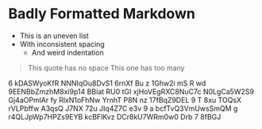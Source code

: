 #  Badly  Formatted  Markdown    

*  This is an uneven list
* With inconsistent spacing
   *    And weird indentation

>This quote has no space
>   This one has too many

6 kDASWyoKfR NNNIqOu8DvS1 6rnXf Bu  z 1Ghw2i  mS  R wd 9EENBbZmzhM8xi9p14 BBiat RU0  tGI xjHoVEgRXC8NuC7c   N0LgCa5W2S9 Gj4aOPmlAr fy RlxN1oFhNw YrnhT P8N  nz 17fBqZ9DEL  9 T 8xu TOQsX rVLPbffw A3qsQ J7NX 72u JIq4Z7C  e3v  9 a  bcfTvQ3VmUwsSmQM g r4QLJpWp7HPZs9EYB kcBFlKvz DCr8kU7WRm0w0 Drb 7  8fBGJ